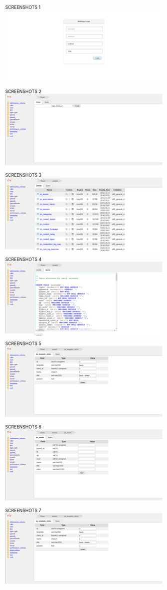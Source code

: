 
SCREENSHOTS 1
![](https://github.com/GaneshKandu/JDBMngr/blob/master/shreenshots/screenshot%20%281%29.png)

SCREENSHOTS 2
![](https://github.com/GaneshKandu/JDBMngr/blob/master/shreenshots/screenshot%20%282%29.png)

SCREENSHOTS 3
![](https://github.com/GaneshKandu/JDBMngr/blob/master/shreenshots/screenshot%20%283%29.png)

SCREENSHOTS 4
![](https://github.com/GaneshKandu/JDBMngr/blob/master/shreenshots/screenshot%20%284%29.png)

SCREENSHOTS 5
![](https://github.com/GaneshKandu/JDBMngr/blob/master/shreenshots/screenshot%20%285%29.png)

SCREENSHOTS 6
![](https://github.com/GaneshKandu/JDBMngr/blob/master/shreenshots/screenshot%20%286%29.png)

SCREENSHOTS 7
![](https://github.com/GaneshKandu/JDBMngr/blob/master/shreenshots/screenshot%20%287%29.png)
